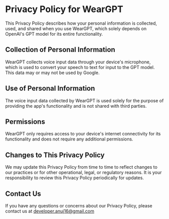 # Privacy Policy for WearGPT

This Privacy Policy describes how your personal information is collected, used, and shared when you use WearGPT, which solely depends on OpenAI's GPT model for its entire functionality.

## Collection of Personal Information

WearGPT collects voice input data through your device's microphone, which is used to convert your speech to text for input to the GPT model. This data may or may not be used by Google.

## Use of Personal Information

The voice input data collected by WearGPT is used solely for the purpose of providing the app's functionality and is not shared with third parties.

## Permissions

WearGPT only requires access to your device's internet connectivity for its functionality and does not require any additional permissions.

## Changes to This Privacy Policy

We may update this Privacy Policy from time to time to reflect changes to our practices or for other operational, legal, or regulatory reasons. It is your responsibility to review this Privacy Policy periodically for updates.

## Contact Us

If you have any questions or concerns about our Privacy Policy, please contact us at developer.anuj16@gmail.com
